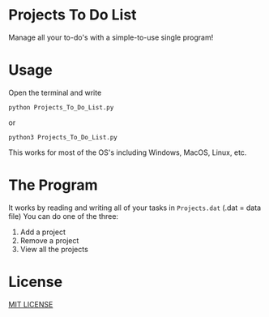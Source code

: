 # Projects To Do List
Manage all your to-do's with a simple-to-use single program!

# Usage
Open the terminal and write 
```
python Projects_To_Do_List.py
```
or
```
python3 Projects_To_Do_List.py
```

This works for most of the OS's including Windows, MacOS, Linux, etc.

# The Program
It works by reading and writing all of your tasks in `Projects.dat` (.dat = data file)
You can do one of the three:
1. Add a project
2. Remove a project
3. View all the projects

# License
[MIT LICENSE](LICENSE)